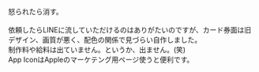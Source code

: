 怒られたら消す。<br>
<br>
依頼したらLINEに流していただけるのはありがたいのですが、カード券面は旧デザイン、画質が悪く、配色の関係で見づらい自作しました。<br>
制作料や給料は出ていません。というか、出ません。(笑)<br>
App IconはAppleのマーケテング用ページ使うと便利です。<br>
